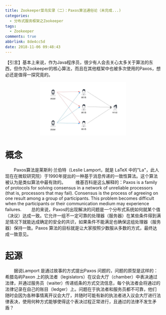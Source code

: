 ```yaml
---
title: Zookeeper菜鸟实录（二）：Paxos算法通俗论（未完成...)
categories:
  - 分布式服务框架之Zookeeper
tags:
  - Zookeeper
comments: true
abbrlink: 8de4cc5d
date: 2018-11-06 09:48:43
---
```

【引言】基本上来说，作为Java程序员，很少有人会去关心太多关于算法的东西，但作为Zookeeper的核心算法，而且在其他框架中也被多次使用的Paxos，想必还是值得一探究竟的。
<div align=center><img src="https://github.com/ttfisher/images/raw/master/2018/2018-11-12-02.jpg" width="55%"/></div>
<!-- more -->

# 概念
&emsp;&emsp;Paxos算法是莱斯利·兰伯特（Leslie Lamport，就是 LaTeX 中的"La"，此人现在在微软研究院）于1990年提出的一种基于消息传递的一致性算法。这个算法被认为是类似算法中最有效的。
&emsp;&emsp;维基百科是这么解释的：Paxos is a family of protocols for solving consensus in a network of unreliable processors (that is, processors that may fail). Consensus is the process of agreeing on one result among a group of participants. This problem becomes difficult when the participants or their communication medium may experience failures.
&emsp;&emsp;总的来说，Paxos的出现解决的问题是一个分布式系统如何就某个值（决议）达成一致。它允许一组不一定可靠的处理器（服务器）在某些条件得到满足情况下就能达成确定的安全的共识，如果条件不能满足也确保这组处理器（服务器）保持一致。Paxos 算法的目标就是让大家按照少数服从多数的方式，最终达成一致意见。

# 起源
&emsp;&emsp;据说Lamport 是通过故事的方式提出Paxos 问题的，问题的原型是这样的：希腊岛屿Paxon 上的执法者（legislators）在议会大厅（chamber）中表决通过法律，并通过服务员（waiter）传递纸条的方式交流信息，每个执法者会将通过的法律记录在自己的账目（ledger）上。问题在于执法者和服务员都不可靠，他们随时会因为各种事情离开议会大厅，并随时可能有新的执法者进入议会大厅进行法律表决，使用何种方式能够使得这个表决过程正常进行，且通过的法律不发生矛盾？